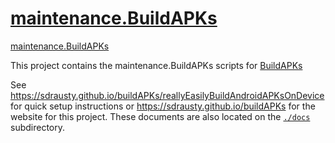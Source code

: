 # [maintenance.BuildAPKs](https://github.com/BuildAPKs/maintenance.BuildAPKs)
[maintenance.BuildAPKs](https://buildapks.github.io/maintenance.BuildAPKs/)

This project contains the maintenance.BuildAPKs scripts for [BuildAPKs](https://github.com/BuildAPKs/buildAPKs) 

See https://sdrausty.github.io/buildAPKs/reallyEasilyBuildAndroidAPKsOnDevice for quick setup instructions or https://sdrausty.github.io/buildAPKs for the website for this project. These documents are also located on the [`./docs`](./docs) subdirectory.
